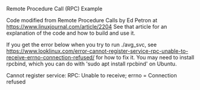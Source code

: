 Remote Procedure Call (RPC) Example

Code modified from Remote Procedure Calls by Ed Petron at
https://www.linuxjournal.com/article/2204
See that article for an explanation of the code and how to build and use it. 

If you get the error below when you try to run ./avg_svc, see
https://www.looklinux.com/error-cannot-register-service-rpc-unable-to-receive-errno-connection-refused/ 
for how to fix it. You may need to install rpcbind, which you can do with
'sudo apt install rpcbind' on Ubuntu.  

  Cannot register service: RPC: Unable to receive; errno = Connection refused


